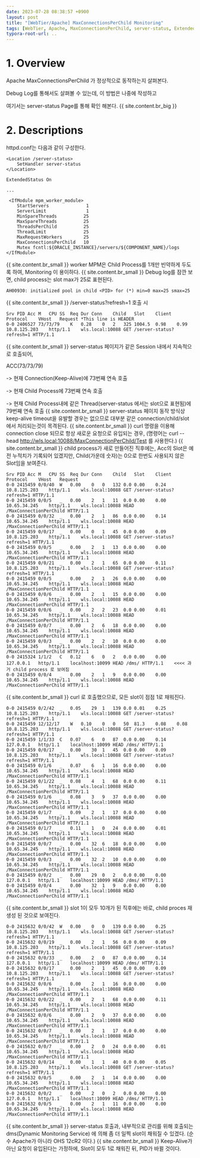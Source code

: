 ```yaml
---
date: 2023-07-28 08:38:57 +0900
layout: post
title: "[WebTier/Apache] MaxConnectionsPerChild Monitoring"
tags: [WebTier, Apache, MaxConnectionsPerChild, server-status, ExtendedStatus]
typora-root-url: ..
---
```


# 1. Overview

Apache MaxConnectionsPerChild 가 정상적으로 동작하는지 살펴본다.

Debug Log를 통해서도 살펴볼 수 있는데, 이 방법은 나중에 작성하고

여기서는 server-status Page를 통해 확인 해본다.
{{ site.content.br_big }}
# 2. Descriptions

httpd.conf는 다음과 같이 구성한다.

```
<Location /server-status>
    SetHandler server-status
</Location>

ExtendedStatus On

...

 <IfModule mpm_worker_module>
    StartServers              1
    ServerLimit               1
    MinSpareThreads          25
    MaxSpareThreads          25
    ThreadsPerChild          25
    ThreadLimit              25
    MaxRequestWorkers        25
    MaxConnectionsPerChild   10
    Mutex fcntl:${ORACLE_INSTANCE}/servers/${COMPONENT_NAME}/logs
</IfModule>
```
{{ site.content.br_small }}
worker MPM은 Child Process를 1개만 빈약하게 두도록 하여, Monitoring 이 용이하다.
{{ site.content.br_small }}
Debug log를 잠깐 보면, child process는 slot max가 25로 표현된다.

```
AH00930: initialized pool in child <PID> for (*) min=0 max=25 smax=25
```
{{ site.content.br_small }}
/server-status?refresh=1 호출 시

```
Srv	PID	Acc	M	CPU	SS	Req	Dur	Conn	Child	Slot	Client	Protocol	VHost	Request *This line is HEADER
0-0	2406527	73/73/79	K	0.28	0	2	325	1004.5	0.98	0.99	10.8.125.203	http/1.1	wls.local:10088	GET /server-status?refresh=1 HTTP/1.1
```
{{ site.content.br_small }}
server-status 페이지가 같은 Session 내에서 지속적으로 호출되어,

ACC(73/73/79)

-> 현재 Connection(Keep-Alive)에 73번째 연속 호출

-> 현재 Child Process에 73번째 연속 호출

-> 현재 Child Process내에 같은 Thread(server-status 에서는 slot으로 표현됨)에 79번째 연속 호출
{{ site.content.br_small }}
server-status 페이지 동작 방식상 keep-alive timeout을 유발할 경우는 없으므로
대부분 같은 connection/child/slot 에서 처리되는것이 목격된다.
{{ site.content.br_small }}
curl 명령을 이용해 connection close 되므로 항상 새로운 요청으로 유입되는 경우,
(명령어는 curl --head http://wls.local:10088/MaxConnectionPerChild/Test 를 사용한다.)
{{ site.content.br_small }}
child process가 새로 만들어진 직후에는, Acc의 Slot은 예전 누적치가 기록되어 있겠지만, Child(가운데 숫자)는 0으로 한번도 사용되지 않은 Slot임을 보여준다.

```
Srv	PID	Acc	M	CPU	SS	Req	Dur	Conn	Child	Slot	Client	Protocol	VHost	Request
0-0	2415459	0/0/40	W	0.00	0	0	132	0.0	0.00	0.24	10.8.125.203	http/1.1	wls.local:10088	GET /server-status?refresh=1 HTTP/1.1
0-0	2415459	0/0/5	_	0.00	2	1	11	0.0	0.00	0.00	10.65.34.245	http/1.1	wls.local:10088	HEAD /MaxConnectionPerChild HTTP/1.1
0-0	2415459	0/0/32	_	0.00	2	1	86	0.0	0.00	0.14	10.65.34.245	http/1.1	wls.local:10088	HEAD /MaxConnectionPerChild HTTP/1.1
0-0	2415459	0/0/17	_	0.00	0	1	45	0.0	0.00	0.09	10.8.125.203	http/1.1	wls.local:10088	GET /server-status?refresh=1 HTTP/1.1
0-0	2415459	0/0/5	_	0.00	2	1	13	0.0	0.00	0.00	10.65.34.245	http/1.1	wls.local:10088	HEAD /MaxConnectionPerChild HTTP/1.1
0-0	2415459	0/0/21	_	0.00	2	1	65	0.0	0.00	0.11	10.8.125.203	http/1.1	wls.local:10088	GET /server-status?refresh=1 HTTP/1.1
0-0	2415459	0/0/5	_	0.00	2	1	26	0.0	0.00	0.00	10.65.34.245	http/1.1	wls.local:10088	HEAD /MaxConnectionPerChild HTTP/1.1
0-0	2415459	0/0/6	_	0.00	2	1	15	0.0	0.00	0.00	10.65.34.245	http/1.1	wls.local:10088	HEAD /MaxConnectionPerChild HTTP/1.1
0-0	2415459	0/0/6	_	0.00	2	2	23	0.0	0.00	0.01	10.65.34.245	http/1.1	wls.local:10088	HEAD /MaxConnectionPerChild HTTP/1.1
0-0	2415459	0/0/7	_	0.00	2	6	18	0.0	0.00	0.00	10.65.34.245	http/1.1	wls.local:10088	HEAD /MaxConnectionPerChild HTTP/1.1
0-0	2415459	0/0/3	_	0.00	2	2	10	0.0	0.00	0.00	10.65.34.245	http/1.1	wls.local:10088	HEAD /MaxConnectionPerChild HTTP/1.1
0-0	2415324	1/1/2	C	0.12	6	0	2	0.0	0.00	0.00	127.0.0.1	http/1.1	localhost:10099	HEAD /dms/ HTTP/1.1    <<<< 과거 child process 로 보여짐
0-0	2415459	0/0/4	_	0.00	2	1	9	0.0	0.00	0.00	10.65.34.245	http/1.1	wls.local:10088	HEAD /MaxConnectionPerChild HTTP/1.1
```
{{ site.content.br_small }}
curl 로 호출했으므로, 모든 slot이 점점 1로 채워진다.

```
0-0	2415459	0/2/42	_	0.05	29	1	139	0.0	0.01	0.25	10.8.125.203	http/1.1	wls.local:10088	GET /server-status?refresh=1 HTTP/1.1
0-0	2415459	12/12/17	W	0.10	0	0	50	81.3	0.08	0.08	10.8.125.203	http/1.1	wls.local:10088	GET /server-status?refresh=1 HTTP/1.1
0-0	2415459	1/1/33	C	0.07	6	0	87	0.0	0.00	0.14	127.0.0.1	http/1.1	localhost:10099	HEAD /dms/ HTTP/1.1
0-0	2415459	0/0/17	_	0.00	30	1	45	0.0	0.00	0.09	10.8.125.203	http/1.1	wls.local:10088	GET /server-status?refresh=1 HTTP/1.1
0-0	2415459	0/1/6	_	0.07	6	1	16	0.0	0.00	0.00	10.65.34.245	http/1.1	wls.local:10088	HEAD /MaxConnectionPerChild HTTP/1.1
0-0	2415459	0/1/22	_	0.08	4	1	68	0.0	0.00	0.11	10.65.34.245	http/1.1	wls.local:10088	HEAD /MaxConnectionPerChild HTTP/1.1
0-0	2415459	0/1/6	_	0.08	3	9	37	0.0	0.00	0.00	10.65.34.245	http/1.1	wls.local:10088	HEAD /MaxConnectionPerChild HTTP/1.1
0-0	2415459	0/1/7	_	0.09	2	1	17	0.0	0.00	0.00	10.65.34.245	http/1.1	wls.local:10088	HEAD /MaxConnectionPerChild HTTP/1.1
0-0	2415459	0/1/7	_	0.11	1	0	24	0.0	0.00	0.01	10.65.34.245	http/1.1	wls.local:10088	HEAD /MaxConnectionPerChild HTTP/1.1
0-0	2415459	0/0/7	_	0.00	32	6	18	0.0	0.00	0.00	10.65.34.245	http/1.1	wls.local:10088	HEAD /MaxConnectionPerChild HTTP/1.1
0-0	2415459	0/0/3	_	0.00	32	2	10	0.0	0.00	0.00	10.65.34.245	http/1.1	wls.local:10088	HEAD /MaxConnectionPerChild HTTP/1.1
0-0	2415459	0/0/2	_	0.00	29	0	2	0.0	0.00	0.00	127.0.0.1	http/1.1	localhost:10099	HEAD /dms/ HTTP/1.1
0-0	2415459	0/0/4	_	0.00	32	1	9	0.0	0.00	0.00	10.65.34.245	http/1.1	wls.local:10088	HEAD /MaxConnectionPerChild HTTP/1.1
```
{{ site.content.br_small }}
slot 1이 모두 10개가 된 직후에는 바로, child proces 재생성 된 것으로 보여진다.

```
0-0	2415632	0/0/42	W	0.00	0	0	139	0.0	0.00	0.25	10.8.125.203	http/1.1	wls.local:10088	GET /server-status?refresh=1 HTTP/1.1
0-0	2415632	0/0/19	_	0.00	2	1	56	0.0	0.00	0.09	10.8.125.203	http/1.1	wls.local:10088	GET /server-status?refresh=1 HTTP/1.1
0-0	2415632	0/0/33	_	0.00	2	0	87	0.0	0.00	0.14	127.0.0.1	http/1.1	localhost:10099	HEAD /dms/ HTTP/1.1
0-0	2415632	0/0/17	_	0.00	2	1	45	0.0	0.00	0.09	10.8.125.203	http/1.1	wls.local:10088	GET /server-status?refresh=1 HTTP/1.1
0-0	2415632	0/0/6	_	0.00	2	1	16	0.0	0.00	0.00	10.65.34.245	http/1.1	wls.local:10088	HEAD /MaxConnectionPerChild HTTP/1.1
0-0	2415632	0/0/22	_	0.00	2	1	68	0.0	0.00	0.11	10.65.34.245	http/1.1	wls.local:10088	HEAD /MaxConnectionPerChild HTTP/1.1
0-0	2415632	0/0/6	_	0.00	2	9	37	0.0	0.00	0.00	10.65.34.245	http/1.1	wls.local:10088	HEAD /MaxConnectionPerChild HTTP/1.1
0-0	2415632	0/0/7	_	0.00	2	1	17	0.0	0.00	0.00	10.65.34.245	http/1.1	wls.local:10088	HEAD /MaxConnectionPerChild HTTP/1.1
0-0	2415632	0/0/7	_	0.00	2	0	24	0.0	0.00	0.01	10.65.34.245	http/1.1	wls.local:10088	HEAD /MaxConnectionPerChild HTTP/1.1
0-0	2415632	0/0/14	_	0.00	1	1	40	0.0	0.00	0.05	10.8.125.203	http/1.1	wls.local:10088	GET /server-status?refresh=1 HTTP/1.1
0-0	2415632	0/0/5	_	0.00	2	1	14	0.0	0.00	0.00	10.65.34.245	http/1.1	wls.local:10088	HEAD /MaxConnectionPerChild HTTP/1.1
0-0	2415632	0/0/2	_	0.00	2	0	2	0.0	0.00	0.00	127.0.0.1	http/1.1	localhost:10099	HEAD /dms/ HTTP/1.1
0-0	2415632	0/0/5	_	0.00	2	1	11	0.0	0.00	0.00	10.65.34.245	http/1.1	wls.local:10088	HEAD /MaxConnectionPerChild HTTP/1.1
```
{{ site.content.br_small }}
server-status 호출과, 내부적으로 관리를 위해 호출되는 dms(Dynamic Monitoring Service) 에 의해 좀 더 일찍 slot이 채워질 수 있겠다. (순수 Apache가 아니라 OHS 12cR2 이다.)
{{ site.content.br_small }}
Keep-Alive가 아닌 요청이 유입된다는 가정하에, Slot이 모두 1로 채워진 뒤, PID가 바뀔 것이다.
